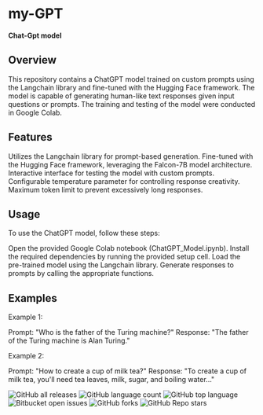 # my-GPT
__Chat-Gpt model__

## Overview

This repository contains a ChatGPT model trained on custom prompts using the Langchain library and fine-tuned with the Hugging Face framework. The model is capable of generating human-like text responses given input questions or prompts. The training and testing of the model were conducted in Google Colab.

## Features

Utilizes the Langchain library for prompt-based generation.
Fine-tuned with the Hugging Face framework, leveraging the Falcon-7B model architecture.
Interactive interface for testing the model with custom prompts.
Configurable temperature parameter for controlling response creativity.
Maximum token limit to prevent excessively long responses.


## Usage
To use the ChatGPT model, follow these steps:

Open the provided Google Colab notebook (ChatGPT_Model.ipynb).
Install the required dependencies by running the provided setup cell.
Load the pre-trained model using the Langchain library.
Generate responses to prompts by calling the appropriate functions.

## Examples
Example 1:

Prompt: "Who is the father of the Turing machine?"
Response: "The father of the Turing machine is Alan Turing."

Example 2:

Prompt: "How to create a cup of milk tea?"
Response: "To create a cup of milk tea, you'll need tea leaves, milk, sugar, and boiling water..."



![GitHub all releases](https://img.shields.io/github/downloads/{nethmidileka}/{my-GPT}/total)
![GitHub language count](https://img.shields.io/github/languages/count/{nethmidileka}/{my-GPT})
![GitHub top language](https://img.shields.io/github/languages/top/{nethmidileka}/{my-GPT}?color=yellow)
![Bitbucket open issues](https://img.shields.io/bitbucket/issues/{nethmidileka}/{my-GPT})
![GitHub forks](https://img.shields.io/github/forks/{nethmidileka}/{my-GPT}?style=social)
![GitHub Repo stars](https://img.shields.io/github/stars/{nethmidileka}/{my-GPT}?style=social)
